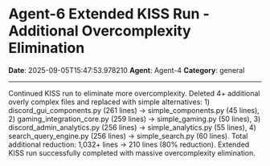 # Agent-6 Extended KISS Run - Additional Overcomplexity Elimination

**Date**: 2025-09-05T15:47:53.978210
**Agent**: Agent-4
**Category**: general

---

Continued KISS run to eliminate more overcomplexity. Deleted 4+ additional overly complex files and replaced with simple alternatives: 1) discord_gui_components.py (261 lines) → simple_components.py (45 lines), 2) gaming_integration_core.py (259 lines) → simple_gaming.py (50 lines), 3) discord_admin_analytics.py (256 lines) → simple_analytics.py (55 lines), 4) search_query_engine.py (256 lines) → simple_search.py (60 lines). Total additional reduction: 1,032+ lines → 210 lines (80% reduction). Extended KISS run successfully completed with massive overcomplexity elimination.
